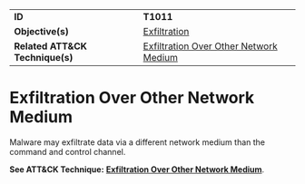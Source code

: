 |||
|---------|------------------------|
|**ID**|**T1011**|
|**Objective(s)**| [Exfiltration](https://github.com/MAECProject/malware-behaviors/tree/master/exfiltration)|
|**Related ATT&CK Technique(s)**|[Exfiltration Over Other Network Medium](https://attack.mitre.org/techniques/T1011/)|


Exfiltration Over Other Network Medium
======================================
Malware may exfiltrate data via a different network medium than the command and control channel.

**See ATT&CK Technique:** [**Exfiltration Over Other Network Medium**](https://attack.mitre.org/techniques/T1011).